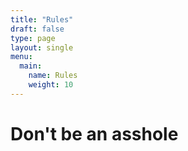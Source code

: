 ```yaml
---
title: "Rules"
draft: false
type: page
layout: single
menu:
  main:
    name: Rules
    weight: 10
---
```


# Don't be an asshole
